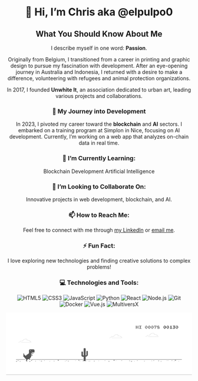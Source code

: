 <div align="center">

# 👋 Hi, I’m Chris aka **@elpulpo0**

## What You Should Know About Me

I describe myself in one word: **Passion**.

Originally from Belgium, I transitioned from a career in printing and graphic design to pursue my fascination with development. After an eye-opening journey in Australia and Indonesia, I returned with a desire to make a difference, volunteering with refugees and animal protection organizations.

In 2017, I founded **Unwhite It**, an association dedicated to urban art, leading various projects and collaborations.

### 🚀 My Journey into Development

In 2023, I pivoted my career toward the **blockchain** and **AI** sectors. I embarked on a training program at Simplon in Nice, focusing on AI development. Currently, I’m working on a web app that analyzes on-chain data in real time.

### 🌱 I’m Currently Learning:
Blockchain Development
Artificial Intelligence

### 💞 I’m Looking to Collaborate On:
Innovative projects in web development, blockchain, and AI.

### 📫 How to Reach Me:
Feel free to connect with me through [my LinkedIn](https://www.linkedin.com/in/christophebondue) or [email me](mailto:chris.elpulpo@gmail.com).

### ⚡ Fun Fact:
I love exploring new technologies and finding creative solutions to complex problems!

### 💻 Technologies and Tools:
![HTML5](https://img.shields.io/badge/HTML5-%23E34F26.svg?style=for-the-badge&logo=html5&logoColor=white)
![CSS3](https://img.shields.io/badge/CSS3-%231572B6.svg?style=for-the-badge&logo=css3&logoColor=white)
![JavaScript](https://img.shields.io/badge/JavaScript-%23323330.svg?style=for-the-badge&logo=javascript&logoColor=%23F7DF1E)
![Python](https://img.shields.io/badge/Python-%233776AB.svg?style=for-the-badge&logo=python&logoColor=white)
![React](https://img.shields.io/badge/React-%2361DAFB.svg?style=for-the-badge&logo=react&logoColor=white)
![Node.js](https://img.shields.io/badge/Node.js-%236DA55F.svg?style=for-the-badge&logo=node.js&logoColor=white)
![Git](https://img.shields.io/badge/Git-%23F05033.svg?style=for-the-badge&logo=git&logoColor=white)
![Docker](https://img.shields.io/badge/Docker-%232496ED.svg?style=for-the-badge&logo=docker&logoColor=white)
![Vue.js](https://img.shields.io/badge/Vue.js-%234FC08D.svg?style=for-the-badge&logo=vue.js&logoColor=white)
![MultiversX](https://img.shields.io/badge/MultiversX-%2332B7FF.svg?style=for-the-badge&logo=ethereum&logoColor=white)

![image](dino.gif)
</div>
